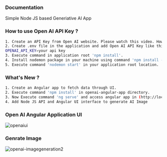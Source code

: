 ### Documentation

Simple Node JS based Generiative AI App

### How to use Open AI API Key ?

```sh
1. Create an API Key from Open AI website. Please watch this video. How to get an Open AI API Key ? (https://www.youtube.com/watch?v=nafDyRsVnXU)
2. Create .env file in the application and add Open AI API Key like this:
OPENAI_API_KEY=your api key
3. Execute command in application root 'npm install'.
4. Install nodemon package in your machine using command 'npm install -g nodemon'.
5. Execute command 'nodemon start' in your application root location.
```

### What's New ?

```sh
1. Create an Angular app to fetch data through UI.
2. Execute command 'npm install' in openai-angular-app directory.
3. Now Execute command 'ng serve' and access angular app in (http://localhost:4200).
4. Add Node JS API and Angular UI interface to generate AI Image
```

### Open AI Angular Application UI

![openaiui](https://github.com/devashishkumar/generative-ai-nodejs/assets/65059534/bc9c3d93-daa1-42bf-9367-49b77b952275)

### Genrate Image

![openai-imagegeneration2](https://github.com/devashishkumar/generative-ai-nodejs/assets/65059534/f71f92e7-9b4c-48b3-9fe8-aa7bc8cc9bc9)
